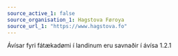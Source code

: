 ```yaml
---
source_active_1: false
source_organisation_1: Hagstova Føroya
source_url_1: "https://www.hagstova.fo"
---
```

Ávísar fyri fátækadømi í landinum eru savnaðir í ávísa 1.2.1
